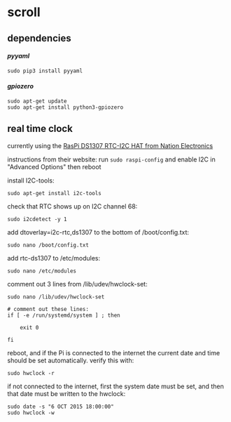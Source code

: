 # scroll

## dependencies
#### *pyyaml*
```
sudo pip3 install pyyaml
```

#### *gpiozero*
```
sudo apt-get update
sudo apt-get install python3-gpiozero
```

## real time clock
currently using the [RasPi DS1307 RTC-I2C HAT from Nation Electronics](http://www.nationelectronics.com/raspberry-pi-extensions/2-raspberry-pi-hat-real-time-clock-v11-0648260628208.html)

instructions from their website:
run ```sudo raspi-config``` and enable I2C in "Advanced Options"
then reboot

install I2C-tools:
```
sudo apt-get install i2c-tools
```

check that RTC shows up on I2C channel 68:
```
sudo i2cdetect -y 1
```

add dtoverlay=i2c-rtc,ds1307 to the bottom of /boot/config.txt:
```
sudo nano /boot/config.txt
```

add rtc-ds1307 to /etc/modules:
```
sudo nano /etc/modules
```

comment out 3 lines from /lib/udev/hwclock-set:
```
sudo nano /lib/udev/hwclock-set

# comment out these lines:
if [ -e /run/systemd/system ] ; then

    exit 0

fi
```

reboot, and if the Pi is connected to the internet the current date and time should be set automatically. verify this with:
```
sudo hwclock -r
```

if not connected to the internet, first the system date must be set, and then that date must be written to the hwclock:
```
sudo date -s "6 OCT 2015 18:00:00"
sudo hwclock -w
```
